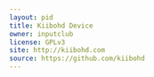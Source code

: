 ```yaml
---
layout: pid
title: Kiibohd Device
owner: inputclub
license: GPLv3
site: http://kiibohd.com
source: https://github.com/kiibohd
---
```

